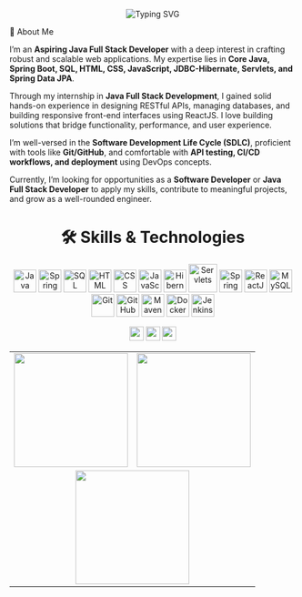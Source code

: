 <p align="center">
  <img src="https://readme-typing-svg.herokuapp.com?font=Fira+Code&size=22&pause=1000&color=FF4C60&center=true&vCenter=true&width=600&lines=👋+Hey!+I'm+Dheeraj+D;☕+Aspiring+Java+Developer;💻+Core+Java+%7C+Spring+Boot+%7C+ReactJS;🌐+Full+Stack+Developer;🚀+Building+RESTful+APIs+and+Web+Apps;💡+Always+Learning+and+Improving!" alt="Typing SVG" />
</p>

🌟 About Me
<p> I’m an <strong>Aspiring Java Full Stack Developer</strong> with a deep interest in crafting robust and scalable web applications. My expertise lies in <strong>Core Java, Spring Boot, SQL, HTML, CSS, JavaScript, JDBC-Hibernate, Servlets, and Spring Data JPA</strong>. </p> <p> Through my internship in <strong>Java Full Stack Development</strong>, I gained solid hands-on experience in designing RESTful APIs, managing databases, and building responsive front-end interfaces using ReactJS. I love building solutions that bridge functionality, performance, and user experience. </p> <p> I’m well-versed in the <strong>Software Development Life Cycle (SDLC)</strong>, proficient with tools like <strong>Git/GitHub</strong>, and comfortable with <strong>API testing, CI/CD workflows, and deployment</strong> using DevOps concepts. </p> <p> Currently, I’m looking for opportunities as a <strong>Software Developer</strong> or <strong>Java Full Stack Developer</strong> to apply my skills, contribute to meaningful projects, and grow as a well-rounded engineer. </p>
<h1 align="center">🛠️ Skills & Technologies</h1> <p align="center"> <img src="https://cdn-icons-png.flaticon.com/512/226/226777.png" alt="Java" width="40"/> <img src="https://miro.medium.com/v2/resize:fit:1100/format:webp/1*8U_1vMA4v6Zb2IATt3X03A.png" alt="Spring Boot" width="40"/> <img src="https://upload.wikimedia.org/wikipedia/commons/8/87/Sql_data_base_with_logo.png" alt="SQL" width="40"/> <img src="https://cdn-icons-png.flaticon.com/512/174/174854.png" alt="HTML" width="40"/> <img src="https://cdn-icons-png.flaticon.com/512/732/732190.png" alt="CSS" width="40"/> <img src="https://cdn-icons-png.flaticon.com/512/5968/5968292.png" alt="JavaScript" width="40"/> <img src="https://upload.wikimedia.org/wikipedia/commons/2/22/Hibernate_logo_a.png" alt="Hibernate" width="40"/> <img src="https://upload.wikimedia.org/wikipedia/commons/7/7e/Apache_Tomcat_logo.svg" alt="Servlets" width="50"/> <img src="https://cdn.worldvectorlogo.com/logos/fastapi.svg" alt="Spring Data JPA" width="40"/> <img src="https://cdn.jsdelivr.net/gh/devicons/devicon/icons/react/react-original.svg" alt="ReactJS" width="40"/> <img src="https://cdn-icons-png.flaticon.com/512/919/919836.png" alt="MySQL" width="40"/> <img src="https://cdn-icons-png.flaticon.com/512/919/919847.png" alt="Git" width="40"/> <img src="https://cdn-icons-png.flaticon.com/512/25/25231.png" alt="GitHub" width="40"/> <img src="https://cdn-icons-png.flaticon.com/512/6132/6132222.png" alt="Maven" width="40"/> <img src="https://cdn-icons-png.flaticon.com/512/919/919853.png" alt="Docker" width="40"/> <img src="https://upload.wikimedia.org/wikipedia/commons/e/e9/Jenkins_logo.svg" alt="Jenkins" width="40"/> </p>
<p align="center"> <img src="https://komarev.com/ghpvc/?username=dheerajd&style=flat-square&color=blue" height="25"/> <img src="https://img.shields.io/github/followers/dheerajd?label=Followers&style=flat-square&color=brightgreen" height="25"/> <img src="https://img.shields.io/github/stars/dheerajd?label=Stars&style=flat-square&color=yellow" height="25"/> </p> <table align="center"> <tr> <td><img src="https://github-readme-stats.vercel.app/api?username=dheerajd&show_icons=true&theme=radical" height="200"/></td> <td><img src="https://github-readme-streak-stats.herokuapp.com/?user=dheerajd&theme=radical" height="200"/></td> </tr> <tr> <td colspan="2" align="center"> <img src="https://github-readme-stats.vercel.app/api/top-langs/?username=dheerajd&layout=compact&theme=radical" height="200"/> </td> </tr> </table>
